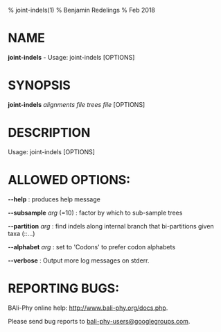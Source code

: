 % joint-indels(1)
% Benjamin Redelings
% Feb 2018

# NAME

**joint-indels** - Usage: joint-indels <alignments file> <trees file> [OPTIONS]

# SYNOPSIS

**joint-indels** _alignments file_ _trees file_ [OPTIONS]

# DESCRIPTION

Usage: joint-indels <alignments file> <trees file> [OPTIONS]

# ALLOWED OPTIONS:
**--help**
: produces help message

**--subsample** _arg_ (=10)
: factor by which to sub-sample trees

**--partition** _arg_
: find indels along internal branch that bi-partitions given taxa (<taxa1>:<taxa2>:...)

**--alphabet** _arg_
: set to 'Codons' to prefer codon alphabets

**--verbose**
: Output more log messages on stderr.


# REPORTING BUGS:
 BAli-Phy online help: <http://www.bali-phy.org/docs.php>.

Please send bug reports to <bali-phy-users@googlegroups.com>.

